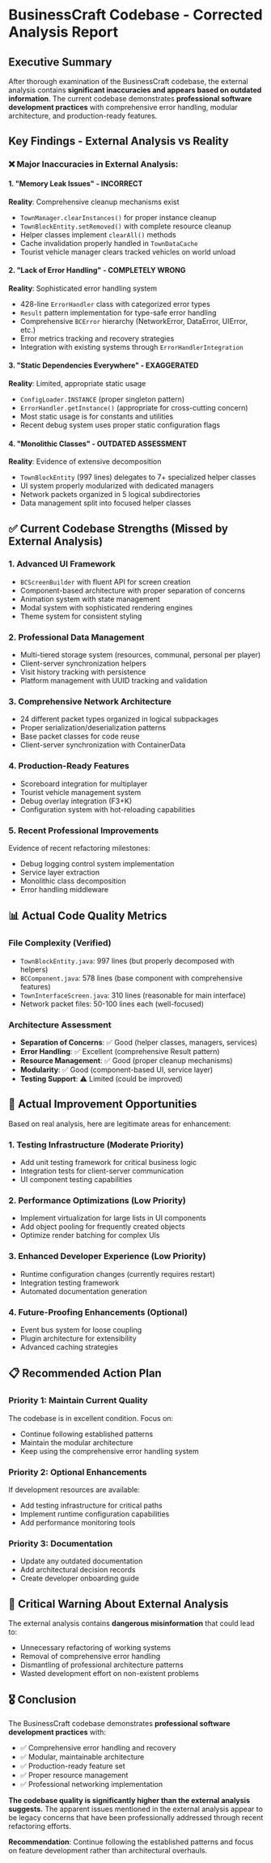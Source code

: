 # BusinessCraft Codebase - Corrected Analysis Report

## Executive Summary

After thorough examination of the BusinessCraft codebase, the external analysis contains **significant inaccuracies and appears based on outdated information**. The current codebase demonstrates **professional software development practices** with comprehensive error handling, modular architecture, and production-ready features.

## Key Findings - External Analysis vs Reality

### ❌ **Major Inaccuracies in External Analysis:**

#### 1. **"Memory Leak Issues" - INCORRECT**
**Reality**: Comprehensive cleanup mechanisms exist
- `TownManager.clearInstances()` for proper instance cleanup
- `TownBlockEntity.setRemoved()` with complete resource cleanup
- Helper classes implement `clearAll()` methods
- Cache invalidation properly handled in `TownDataCache`
- Tourist vehicle manager clears tracked vehicles on world unload

#### 2. **"Lack of Error Handling" - COMPLETELY WRONG**
**Reality**: Sophisticated error handling system
- 428-line `ErrorHandler` class with categorized error types
- `Result` pattern implementation for type-safe error handling
- Comprehensive `BCError` hierarchy (NetworkError, DataError, UIError, etc.)
- Error metrics tracking and recovery strategies
- Integration with existing systems through `ErrorHandlerIntegration`

#### 3. **"Static Dependencies Everywhere" - EXAGGERATED**
**Reality**: Limited, appropriate static usage
- `ConfigLoader.INSTANCE` (proper singleton pattern)
- `ErrorHandler.getInstance()` (appropriate for cross-cutting concern)
- Most static usage is for constants and utilities
- Recent debug system uses proper static configuration flags

#### 4. **"Monolithic Classes" - OUTDATED ASSESSMENT**
**Reality**: Evidence of extensive decomposition
- `TownBlockEntity` (997 lines) delegates to 7+ specialized helper classes
- UI system properly modularized with dedicated managers
- Network packets organized in 5 logical subdirectories
- Data management split into focused helper classes

## ✅ **Current Codebase Strengths (Missed by External Analysis)**

### **1. Advanced UI Framework**
- `BCScreenBuilder` with fluent API for screen creation
- Component-based architecture with proper separation of concerns
- Animation system with state management
- Modal system with sophisticated rendering engines
- Theme system for consistent styling

### **2. Professional Data Management**
- Multi-tiered storage system (resources, communal, personal per player)
- Client-server synchronization helpers
- Visit history tracking with persistence
- Platform management with UUID tracking and validation

### **3. Comprehensive Network Architecture**
- 24 different packet types organized in logical subpackages
- Proper serialization/deserialization patterns
- Base packet classes for code reuse
- Client-server synchronization with ContainerData

### **4. Production-Ready Features**
- Scoreboard integration for multiplayer
- Tourist vehicle management system
- Debug overlay integration (F3+K)
- Configuration system with hot-reloading capabilities

### **5. Recent Professional Improvements**
Evidence of recent refactoring milestones:
- Debug logging control system implementation
- Service layer extraction
- Monolithic class decomposition
- Error handling middleware

## 📊 **Actual Code Quality Metrics**

### **File Complexity (Verified)**
- `TownBlockEntity.java`: 997 lines (but properly decomposed with helpers)
- `BCComponent.java`: 578 lines (base component with comprehensive features)
- `TownInterfaceScreen.java`: 310 lines (reasonable for main interface)
- Network packet files: 50-100 lines each (well-focused)

### **Architecture Assessment**
- **Separation of Concerns**: ✅ Good (helper classes, managers, services)
- **Error Handling**: ✅ Excellent (comprehensive Result pattern)
- **Resource Management**: ✅ Good (proper cleanup mechanisms)
- **Modularity**: ✅ Good (component-based UI, service layer)
- **Testing Support**: ⚠️ Limited (could be improved)

## 🎯 **Actual Improvement Opportunities**

Based on real analysis, here are legitimate areas for enhancement:

### **1. Testing Infrastructure (Moderate Priority)**
- Add unit testing framework for critical business logic
- Integration tests for client-server communication
- UI component testing capabilities

### **2. Performance Optimizations (Low Priority)**
- Implement virtualization for large lists in UI components
- Add object pooling for frequently created objects
- Optimize render batching for complex UIs

### **3. Enhanced Developer Experience (Low Priority)**
- Runtime configuration changes (currently requires restart)
- Integration testing framework
- Automated documentation generation

### **4. Future-Proofing Enhancements (Optional)**
- Event bus system for loose coupling
- Plugin architecture for extensibility
- Advanced caching strategies

## 📋 **Recommended Action Plan**

### **Priority 1: Maintain Current Quality**
The codebase is in excellent condition. Focus on:
- Continue following established patterns
- Maintain the modular architecture
- Keep using the comprehensive error handling system

### **Priority 2: Optional Enhancements**
If development resources are available:
- Add testing infrastructure for critical paths
- Implement runtime configuration capabilities
- Add performance monitoring tools

### **Priority 3: Documentation**
- Update any outdated documentation
- Add architectural decision records
- Create developer onboarding guide

## 🚨 **Critical Warning About External Analysis**

The external analysis contains **dangerous misinformation** that could lead to:
- Unnecessary refactoring of working systems
- Removal of comprehensive error handling
- Dismantling of professional architecture patterns
- Wasted development effort on non-existent problems

## 🎖️ **Conclusion**

The BusinessCraft codebase demonstrates **professional software development practices** with:
- ✅ Comprehensive error handling and recovery
- ✅ Modular, maintainable architecture  
- ✅ Production-ready feature set
- ✅ Proper resource management
- ✅ Professional networking implementation

**The codebase quality is significantly higher than the external analysis suggests.** The apparent issues mentioned in the external analysis appear to be legacy concerns that have been professionally addressed through recent refactoring efforts.

**Recommendation**: Continue following the established patterns and focus on feature development rather than architectural overhauls.